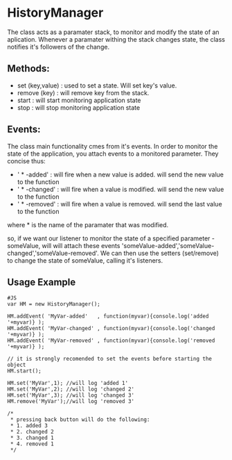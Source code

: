 HistoryManager
===============
The class acts as a paramater stack, to monitor and modify the state of an aplication. Whenever a paramater withing the stack changes state, the class notifies it's followers of the change.

Methods:
--------
 * set (key,value) : used to set a state. Will set key's value. 
 * remove (key) : will remove key from the stack.
 * start : will start monitoring application state
 * stop : will stop monitoring application state
 
Events:
--------
The class main functionality cmes from it's events. In order to monitor the state of the application, you attach events to a monitored parameter.
They concise thus:

  * ' * -added' : will fire when a new value is added. will send the new value to the function
  * ' * -changed' : will fire when a value is modified. will send the new value to the function
  * ' * -removed' : will fire when a value is removed. will send the last value to the function
  
where * is the name of the paramater that was modified.

so, if we want our listener to monitor the state of a specified parameter - someValue, will will attach these events 'someValue-added','someValue-changed','someValue-removed'.
We can then use the setters (set/remove) to change the state of someValue, calling it's listeners.

Usage Example
--------------

	#JS
	var HM = new HistoryManager();
	
	HM.addEvent( 'MyVar-added'   , function(myvar){console.log('added '+myvar)} );
	HM.addEvent( 'MyVar-changed' , function(myvar){console.log('changed '+myvar)} );
	HM.addEvent( 'MyVar-removed' , function(myvar){console.log('removed '+myvar)} );
	
	// it is strongly recomended to set the events before starting the object
	HM.start();
	
	HM.set('MyVar',1); //will log 'added 1'
	HM.set('MyVar',2); //will log 'changed 2'
	HM.set('MyVar',3); //will log 'changed 3'
	HM.remove('MyVar');//will log 'removed 3'
	
	/* 
	 * pressing back button will do the following:
	 * 1. added 3
	 * 2. changed 2
	 * 3. changed 1
	 * 4. removed 1
	 */
	
	
